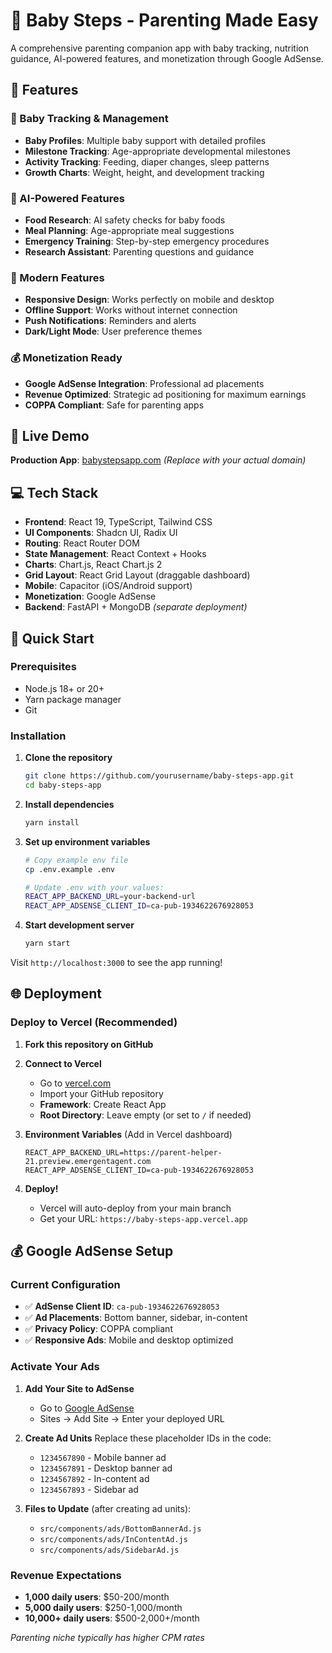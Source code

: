 # 👶 Baby Steps - Parenting Made Easy

A comprehensive parenting companion app with baby tracking, nutrition guidance, AI-powered features, and monetization through Google AdSense.

## 🌟 Features

### 👶 Baby Tracking & Management
- **Baby Profiles**: Multiple baby support with detailed profiles
- **Milestone Tracking**: Age-appropriate developmental milestones
- **Activity Tracking**: Feeding, diaper changes, sleep patterns
- **Growth Charts**: Weight, height, and development tracking

### 🤖 AI-Powered Features  
- **Food Research**: AI safety checks for baby foods
- **Meal Planning**: Age-appropriate meal suggestions
- **Emergency Training**: Step-by-step emergency procedures
- **Research Assistant**: Parenting questions and guidance

### 📱 Modern Features
- **Responsive Design**: Works perfectly on mobile and desktop
- **Offline Support**: Works without internet connection
- **Push Notifications**: Reminders and alerts
- **Dark/Light Mode**: User preference themes

### 💰 Monetization Ready
- **Google AdSense Integration**: Professional ad placements
- **Revenue Optimized**: Strategic ad positioning for maximum earnings
- **COPPA Compliant**: Safe for parenting apps

## 🚀 Live Demo

**Production App**: [babystepsapp.com](https://babystepsapp.com) *(Replace with your actual domain)*

## 💻 Tech Stack

- **Frontend**: React 19, TypeScript, Tailwind CSS
- **UI Components**: Shadcn UI, Radix UI
- **Routing**: React Router DOM
- **State Management**: React Context + Hooks
- **Charts**: Chart.js, React Chart.js 2
- **Grid Layout**: React Grid Layout (draggable dashboard)
- **Mobile**: Capacitor (iOS/Android support)
- **Monetization**: Google AdSense
- **Backend**: FastAPI + MongoDB *(separate deployment)*

## 🔧 Quick Start

### Prerequisites
- Node.js 18+ or 20+
- Yarn package manager
- Git

### Installation

1. **Clone the repository**
   ```bash
   git clone https://github.com/yourusername/baby-steps-app.git
   cd baby-steps-app
   ```

2. **Install dependencies**
   ```bash
   yarn install
   ```

3. **Set up environment variables**
   ```bash
   # Copy example env file
   cp .env.example .env
   
   # Update .env with your values:
   REACT_APP_BACKEND_URL=your-backend-url
   REACT_APP_ADSENSE_CLIENT_ID=ca-pub-1934622676928053
   ```

4. **Start development server**
   ```bash
   yarn start
   ```

Visit `http://localhost:3000` to see the app running!

## 🌐 Deployment

### Deploy to Vercel (Recommended)

1. **Fork this repository on GitHub**

2. **Connect to Vercel**
   - Go to [vercel.com](https://vercel.com)
   - Import your GitHub repository
   - **Framework**: Create React App
   - **Root Directory**: Leave empty (or set to `/` if needed)

3. **Environment Variables** (Add in Vercel dashboard)
   ```
   REACT_APP_BACKEND_URL=https://parent-helper-21.preview.emergentagent.com
   REACT_APP_ADSENSE_CLIENT_ID=ca-pub-1934622676928053
   ```

4. **Deploy!**
   - Vercel will auto-deploy from your main branch
   - Get your URL: `https://baby-steps-app.vercel.app`

## 💰 Google AdSense Setup

### Current Configuration
- ✅ **AdSense Client ID**: `ca-pub-1934622676928053` 
- ✅ **Ad Placements**: Bottom banner, sidebar, in-content
- ✅ **Privacy Policy**: COPPA compliant
- ✅ **Responsive Ads**: Mobile and desktop optimized

### Activate Your Ads

1. **Add Your Site to AdSense**
   - Go to [Google AdSense](https://www.google.com/adsense)
   - Sites → Add Site → Enter your deployed URL

2. **Create Ad Units**
   Replace these placeholder IDs in the code:
   - `1234567890` - Mobile banner ad
   - `1234567891` - Desktop banner ad  
   - `1234567892` - In-content ad
   - `1234567893` - Sidebar ad

3. **Files to Update** (after creating ad units):
   - `src/components/ads/BottomBannerAd.js`
   - `src/components/ads/InContentAd.js`
   - `src/components/ads/SidebarAd.js`

### Revenue Expectations
- **1,000 daily users**: $50-200/month
- **5,000 daily users**: $250-1,000/month
- **10,000+ daily users**: $500-2,000+/month

*Parenting niche typically has higher CPM rates*
